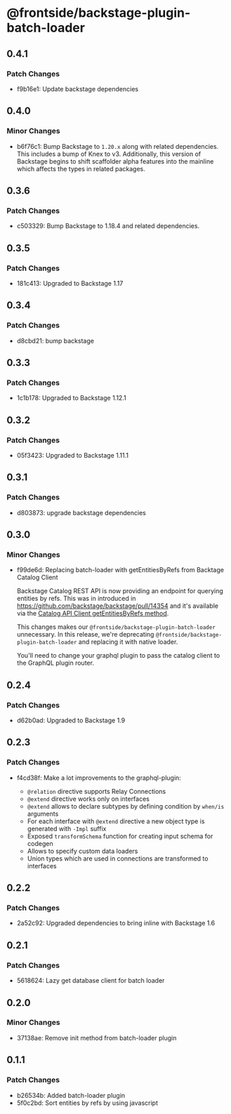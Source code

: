 # @frontside/backstage-plugin-batch-loader

## 0.4.1

### Patch Changes

- f9b16e1: Update backstage dependencies

## 0.4.0

### Minor Changes

- b6f76c1: Bump Backstage to `1.20.x` along with related dependencies. This includes a bump of Knex to v3. Additionally, this version of Backstage begins to shift scaffolder alpha features into the mainline which affects the types in related packages.

## 0.3.6

### Patch Changes

- c503329: Bump Backstage to 1.18.4 and related dependencies.

## 0.3.5

### Patch Changes

- 181c413: Upgraded to Backstage 1.17

## 0.3.4

### Patch Changes

- d8cbd21: bump backstage

## 0.3.3

### Patch Changes

- 1c1b178: Upgraded to Backstage 1.12.1

## 0.3.2

### Patch Changes

- 05f3423: Upgraded to Backstage 1.11.1

## 0.3.1

### Patch Changes

- d803873: upgrade backstage dependencies

## 0.3.0

### Minor Changes

- f99de6d: Replacing batch-loader with getEntitiesByRefs from Backtage Catalog Client

  Backstage Catalog REST API is now providing an endpoint for querying entities by refs.
  This was in introduced in https://github.com/backstage/backstage/pull/14354 and
  it's available via the [Catalog API Client getEntitiesByRefs method](https://backstage.io/docs/reference/catalog-client.catalogapi.getentitiesbyrefs).

  This changes makes our `@frontside/backstage-plugin-batch-loader` unnecessary. In this release, we're deprecating
  `@frontside/backstage-plugin-batch-loader` and replacing it with native loader.

  You'll need to change your graphql plugin to pass the catalog client to the GraphQL plugin router.

## 0.2.4

### Patch Changes

- d62b0ad: Upgraded to Backstage 1.9

## 0.2.3

### Patch Changes

- f4cd38f: Make a lot improvements to the graphql-plugin:

  - `@relation` directive supports Relay Connections
  - `@extend` directive works only on interfaces
  - `@extend` allows to declare subtypes by defining condition by `when/is` arguments
  - For each interface with `@extend` directive a new object type is generated with `-Impl` suffix
  - Exposed `transformSchema` function for creating input schema for codegen
  - Allows to specify custom data loaders
  - Union types which are used in connections are transformed to interfaces

## 0.2.2

### Patch Changes

- 2a52c92: Upgraded dependencies to bring inline with Backstage 1.6

## 0.2.1

### Patch Changes

- 5618624: Lazy get database client for batch loader

## 0.2.0

### Minor Changes

- 37138ae: Remove init method from batch-loader plugin

## 0.1.1

### Patch Changes

- b26534b: Added batch-loader plugin
- 5f0c2bd: Sort entities by refs by using javascript
